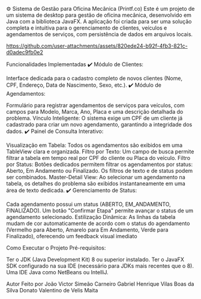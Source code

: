 ⚙️ Sistema de Gestão para Oficina Mecânica (Printf.co)
Este é um projeto de um sistema de desktop para gestão de oficina mecânica, desenvolvido em Java com a biblioteca JavaFX. A aplicação foi criada para ser uma solução completa e intuitiva para o gerenciamento de clientes, veículos e agendamentos de serviços, com persistência de dados em arquivos locais.

https://github.com/user-attachments/assets/820ede24-b92f-4fb3-821c-d0adec9fb0e2


Funcionalidades Implementadas
✔️ Módulo de Clientes:

Interface dedicada para o cadastro completo de novos clientes (Nome, CPF, Endereço, Data de Nascimento, Sexo, etc.).
✔️ Módulo de Agendamentos:

Formulário para registrar agendamentos de serviços para veículos, com campos para Modelo, Marca, Ano, Placa e uma descrição detalhada do problema.
Vínculo Inteligente: O sistema exige um CPF de um cliente já cadastrado para criar um novo agendamento, garantindo a integridade dos dados.
✔️ Painel de Consulta Interativo:

Visualização em Tabela: Todos os agendamentos são exibidos em uma TableView clara e organizada.
Filtro por Texto: Um campo de busca permite filtrar a tabela em tempo real por CPF do cliente ou Placa do veículo.
Filtro por Status: Botões dedicados permitem filtrar os agendamentos por status: Aberto, Em Andamento ou Finalizado. Os filtros de texto e de status podem ser combinados.
Master-Detail View: Ao selecionar um agendamento na tabela, os detalhes do problema são exibidos instantaneamente em uma área de texto dedicada.
✔️ Gerenciamento de Status:

Cada agendamento possui um status (ABERTO, EM_ANDAMENTO, FINALIZADO).
Um botão "Confirmar Etapa" permite avançar o status de um agendamento selecionado.
Estilização Dinâmica: As linhas da tabela mudam de cor automaticamente de acordo com o status do agendamento (Vermelho para Aberto, Amarelo para Em Andamento, Verde para Finalizado), oferecendo um feedback visual imediato

Como Executar o Projeto
Pré-requisitos:

Ter o JDK (Java Development Kit) 8 ou superior instalado.
Ter o JavaFX SDK configurado na sua IDE (necessário para JDKs mais recentes que o 8).
Uma IDE Java como NetBeans ou IntelliJ.

Autor
Feito por
João Victor Simeão Carneiro
Gabriel Henrique Vilas Boas da Silva
Donato Valentino de Velis Maita
